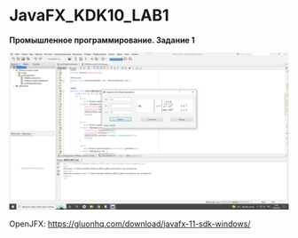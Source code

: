 # JavaFX_KDK10_LAB1
**Промышленное программирование. Задание 1**

![Screenshot](screenshot.png)

OpenJFX: https://gluonhq.com/download/javafx-11-sdk-windows/
